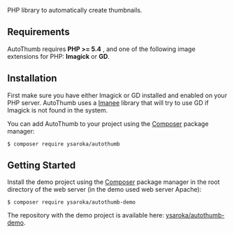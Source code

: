 PHP library to automatically create thumbnails.

## Requirements
AutoThumb requires **PHP >= 5.4** , and one of the following image extensions for PHP: **Imagick** or **GD**.

## Installation
First make sure you have either Imagick or GD installed and enabled on your PHP server.
AutoThumb uses a <a href="https://github.com/imanee/imanee" target="_blank">Imanee</a> library that will try to use GD if Imagick is not found in the system.

You can add AutoThumb to your project using the <a href="https://getcomposer.org/" target="_blank">Composer</a> package manager:
    
    $ composer require ysaroka/autothumb

## Getting Started
Install the demo project using the <a href="https://getcomposer.org/" target="_blank">Composer</a> package manager in the root directory of the web server (in the demo used web server Apache):

    $ composer require ysaroka/autothumb-demo

The repository with the demo project is available here: <a href="https://github.com/ysaroka/autothumb-demo" target="_blank">ysaroka/autothumb-demo</a>.